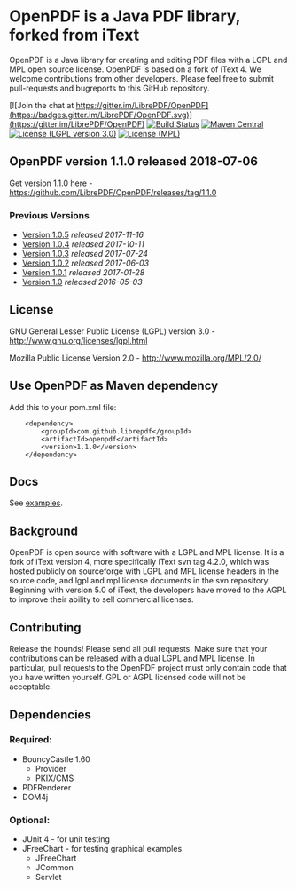 # OpenPDF is a Java PDF library, forked from iText #

OpenPDF is a Java library for creating and editing PDF files with a LGPL and MPL open source license. OpenPDF is based on a fork of iText 4. We welcome contributions from other developers. Please feel free to submit pull-requests and bugreports to this GitHub repository.

[![Join the chat at https://gitter.im/LibrePDF/OpenPDF](https://badges.gitter.im/LibrePDF/OpenPDF.svg)](https://gitter.im/LibrePDF/OpenPDF) [![Build Status](https://travis-ci.org/LibrePDF/OpenPDF.svg?branch=master)](https://travis-ci.org/LibrePDF/OpenPDF) [![Maven Central](https://maven-badges.herokuapp.com/maven-central/com.github.librepdf/openpdf/badge.svg)](https://maven-badges.herokuapp.com/maven-central/com.github.librepdf/openpdf) [![License (LGPL version 3.0)](https://img.shields.io/badge/license-GNU%20LGPL%20version%203.0-blue.svg?style=flat-square)](http://opensource.org/licenses/LGPL-3.0) [![License (MPL)](https://img.shields.io/badge/license-Mozilla%20Public%20License-yellow.svg?style=flat-square)](http://opensource.org/licenses/MPL-2.0)

## OpenPDF version 1.1.0 released 2018-07-06 ##
Get version 1.1.0 here - https://github.com/LibrePDF/OpenPDF/releases/tag/1.1.0

### Previous Versions
- [Version 1.0.5](https://github.com/LibrePDF/OpenPDF/releases/tag/1.0.5) _released 2017-11-16_
- [Version 1.0.4](https://github.com/LibrePDF/OpenPDF/releases/tag/1.0.4) _released 2017-10-11_
- [Version 1.0.3](https://github.com/LibrePDF/OpenPDF/releases/tag/1.0.3) _released 2017-07-24_
- [Version 1.0.2](https://github.com/LibrePDF/OpenPDF/releases/tag/1.0.2) _released 2017-06-03_
- [Version 1.0.1](https://github.com/LibrePDF/OpenPDF/releases/tag/1.0.1) _released 2017-01-28_
- [Version 1.0](https://github.com/LibrePDF/OpenPDF/releases/tag/1.0) _released 2016-05-03_

## License ##

GNU General Lesser Public License (LGPL) version 3.0 - http://www.gnu.org/licenses/lgpl.html

Mozilla Public License Version 2.0 - http://www.mozilla.org/MPL/2.0/


## Use OpenPDF as Maven dependency
Add this to your pom.xml file:

        <dependency>
            <groupId>com.github.librepdf</groupId>
            <artifactId>openpdf</artifactId>
            <version>1.1.0</version>
        </dependency>

## Docs ##
See [examples](pdf-toolbox/src/test/java/com/lowagie/examples/).


## Background ##

OpenPDF is open source with software with a LGPL and MPL license. It is a fork of iText version 4, more specifically iText svn tag 4.2.0, which was hosted publicly on sourceforge with LGPL and MPL license headers in the source code, and lgpl and mpl license documents in the svn repository.
Beginning with version 5.0 of iText, the developers have moved to the AGPL to improve their ability to sell commercial licenses. 

## Contributing ##
Release the hounds!  Please send all pull requests.
Make sure that your contributions can be released with a dual LGPL and MPL license. In particular, pull requests to the OpenPDF project must only contain code that you have written yourself. GPL or AGPL licensed code will not be acceptable.

## Dependencies ##

### Required: ###

 - BouncyCastle 1.60
   - Provider
   - PKIX/CMS
 - PDFRenderer
 - DOM4j

### Optional: ###

 - JUnit 4 - for unit testing
 - JFreeChart - for testing graphical examples
   - JFreeChart
   - JCommon
   - Servlet
